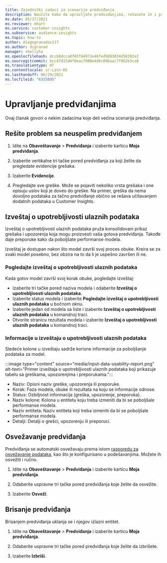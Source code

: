 ```yaml
---
title: Zajednički zadaci za scenarije predviđanja
description: Naučite kako da upravljate predviđanjima, rešavate ih i precizirate.
ms.date: 05/17/2021
ms.reviewer: mhart
ms.service: customer-insights
ms.subservice: audience-insights
ms.topic: how-to
author: diegogranados117
ms.author: digranad
manager: shellyha
ms.openlocfilehash: dccb8dcca8f65f64973e46fed9d83034d58282e2
ms.sourcegitcommit: bcc47d15d4f0eacf008e4dbc09baac7f062b3ca8
ms.translationtype: HT
ms.contentlocale: sr-Latn-RS
ms.lasthandoff: 06/29/2021
ms.locfileid: "6315895"
---
```

# <a name="manage-predictions"></a>Upravljanje predviđanjima

Ovaj članak govori o nekim zadacima koje deli većina scenarija predviđanja.

## <a name="troubleshoot-a-failed-prediction"></a>Rešite problem sa neuspelim predviđanjem

1. Idite na **Obaveštavanje** > **Predviđanja** i izaberite karticu **Moja predviđanja**.

1. Izaberite vertikalne tri tačke pored predviđanja za koji želite da pregledate evidencije grešaka.

1. Izaberite **Evidencije**.

1. Pregledajte sve greške. Može se pojaviti nekoliko vrsta grešaka i one opisuju uslov koji je doveo do greške. Na primer, greška da nema dovoljno podataka za tačno predviđanje obično se rešava učitavanjem dodatnih podataka u Customer Insights.

## <a name="input-data-usability-report"></a>Izveštaj o upotrebljivosti ulaznih podataka

Izveštaj o upotrebljivosti ulaznih podataka pruža konsolidovani prikaz grešaka i upozorenja koja mogu proizvesti vaša gotova predviđanja. Takođe daje preporuke kako da poboljšate performanse modela.

Izveštaj je dostupan nakon što model završi svoj proces obuke. Kreira se za svaki model posebno, bez obzira na to da li je uspešno završen ili ne.

### <a name="view-the-input-data-usability-report"></a>Pogledajte izveštaj o upotrebljivosti ulaznih podataka

Kada gotov model završi svoj korak obuke, pogledajte izveštaj:
- Izaberite tri tačke pored naziva modela i odaberite **Izveštaj o upotrebljivosti ulaznih podataka**.
- Izaberite status modela i izaberite **Pogledajte izveštaj o upotrebljivosti ulaznih podataka** u bočnom oknu.
- Izaberite jedan od modela sa liste i izaberite **Izveštaj o upotrebljivosti ulaznih podataka** u komandnoj traci.
- Otvorite stranicu rezultata modela i izaberite **Izveštaj o upotrebljivosti ulaznih podataka** u komandnoj traci.

### <a name="information-in-the-input-data-usability-report"></a>Informacije u izveštaju o upotrebljivosti ulaznih podataka

Sledeće kolone u izveštaju sadrže korisne informacije za poboljšanje podataka za model.

:::image type="content" source="media/input-data-usability-report.png" alt-text="Primer izveštaja o upotrebljivosti ulaznih podataka koji prikazuje tabelu sa greškama, upozorenjima i preporukama.":::

- Naziv: Opisni naziv greške, upozorenja ili preporuke.
- Korak: Faza modela, obuke ili rezultata na koju se informacije odnose.
- Status: Ozbiljnost informacija (greška, upozorenje, preporuka).
- Naziv kolone: Kolona u entitetu koju treba izmeniti da bi se poboljšale performanse modela.
- Naziv entiteta: Naziv entiteta koji treba izmeniti da bi se poboljšale performanse modela.
- Detalji: Detalji o grešci, upozorenju ili preporuci.

## <a name="refresh-a-prediction"></a>Osvežavanje predviđanja

Predviđanja se automatski osvežavaju prema istom [rasporedu za osvežavanje podataka](system.md#schedule-tab), kao što je konfigurisano u podešavanjima. Možete ih osvežiti i ručno.

1. Idite na **Obaveštavanje** > **Predviđanja** i izaberite karticu **Moja predviđanja**.

1. Odaberite uspravne tri tačke pored predviđanja koje želite da osvežite.

1. Izaberite **Osveži**.

## <a name="delete-a-prediction"></a>Brisanje predviđanja

Brisanjem predviđanja uklanja se i njegov izlazni entitet.

1. Idite na **Obaveštavanje** > **Predviđanja** i izaberite karticu **Moja predviđanja**.

1. Odaberite uspravne tri tačke pored predviđanja koje želite da izbrišete.

1. Izaberite **Izbriši**.
